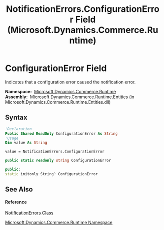 ﻿---
title: NotificationErrors.ConfigurationError Field (Microsoft.Dynamics.Commerce.Runtime)
TOCTitle: ConfigurationError Field
ms:assetid: F:Microsoft.Dynamics.Commerce.Runtime.NotificationErrors.ConfigurationError
ms:mtpsurl: https://technet.microsoft.com/en-us/library/microsoft.dynamics.commerce.runtime.notificationerrors.configurationerror(v=AX.60)
ms:contentKeyID: 62210088
ms.date: 05/18/2015
mtps_version: v=AX.60
f1_keywords:
- Microsoft.Dynamics.Commerce.Runtime.NotificationErrors.ConfigurationError
dev_langs:
- CSharp
- C++
- VB
---

# ConfigurationError Field

Indicates that a configuration error caused the notification error.

**Namespace:**  [Microsoft.Dynamics.Commerce.Runtime](microsoft-dynamics-commerce-runtime-namespace.md)  
**Assembly:**  Microsoft.Dynamics.Commerce.Runtime.Entities (in Microsoft.Dynamics.Commerce.Runtime.Entities.dll)

## Syntax

``` vb
'Declaration
Public Shared ReadOnly ConfigurationError As String
'Usage
Dim value As String

value = NotificationErrors.ConfigurationError
```

``` csharp
public static readonly string ConfigurationError
```

``` c++
public:
static initonly String^ ConfigurationError
```

## See Also

#### Reference

[NotificationErrors Class](notificationerrors-class-microsoft-dynamics-commerce-runtime.md)

[Microsoft.Dynamics.Commerce.Runtime Namespace](microsoft-dynamics-commerce-runtime-namespace.md)

